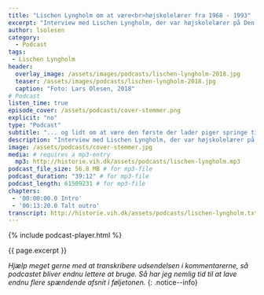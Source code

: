```yaml
---
title: "Lischen Lyngholm om at være<br>højskolelærer fra 1968 - 1993"
excerpt: "Interview med Lischen Lyngholm, der var højskolelærer på Den Jyske Idrætsskole fra 1968 - 1993. Hun fortæller om, hvordan hun startede som faglærer i gymnastik, men langsomt fandt nye veje ind i højskolelærerlivet."
author: lsolesen
category:
  - Podcast
tags:
 - Lischen Lyngholm
header:
  overlay_image: /assets/images/podcasts/lischen-lyngholm-2018.jpg
  teaser: /assets/images/podcasts/lischen-lyngholm-2018.jpg
  caption: "Foto: Lars Olesen, 2018"
# Podcast
listen_time: true
episode_cover: /assets/podcasts/cover-stemmer.png
explicit: "no"
type: "Podcast"
subtitle: "... og lidt om at være den første der lader piger springe til gymnastik"
description: "Interview med Lischen Lyngholm, der var højskolelærer på Den Jyske Idrætsskole fra 1968 - 1993. Hun fortæller om, hvordan hun startede som faglærer i gymnastik, men langsomt fandt nye veje ind i højskolelærerlivet."
image: /assets/podcasts/cover-stemmer.jpg
media: # requires a mp3-entry
  mp3: http://historie.vih.dk/assets/podcasts/lischen-lyngholm.mp3
podcast_file_size: 56.8 MB # for mp3-file
podcast_duration: "39:12" # for mp3-file
podcast_length: 61509231 # for mp3-file
chapters:
 - '00:00:00.0 Intro'
 - '00:13:20.0 Talt outro'
transcript: http://historie.vih.dk/assets/podcasts/lischen-lyngholm.txt
---
```


{% include podcast-player.html %}

{{ page.excerpt }}

_Hjælp meget gerne med at transkribere udsendelsen i kommentarerne, så podcastet bliver endnu lettere at bruge. Så har jeg nemlig tid til at lave endnu flere spændende afsnit i føljetonen._
{: .notice--info}
